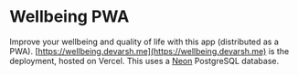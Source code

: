 # Wellbeing PWA

Improve your wellbeing and quality of life with this app (distributed as a PWA). [https://wellbeing.devarsh.me](https://wellbeing.devarsh.me) is the deployment, hosted on Vercel. This uses a [Neon](https://neon.tech) PostgreSQL database.
